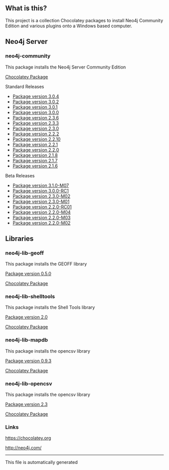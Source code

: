 ## What is this?
This project is a collection Chocolatey packages to install Neo4j Community Edition and various plugins onto a Windows based computer.

## Neo4j Server

### neo4j-community
This package installs the Neo4j Server Community Edition

[Chocolatey Package](https://chocolatey.org/packages/neo4j-community)

Standard Releases
* [Package version 3.0.4](neo4j-community-3.0.4/)
* [Package version 3.0.2](neo4j-community-3.0.2/)
* [Package version 3.0.1](neo4j-community-3.0.1/)
* [Package version 3.0.0](neo4j-community-3.0.0/)
* [Package version 2.3.6](neo4j-community-2.3.6/)
* [Package version 2.3.3](neo4j-community-2.3.3/)
* [Package version 2.3.0](neo4j-community-2.3.0/)
* [Package version 2.2.2](neo4j-community-2.2.2/)
* [Package version 2.2.10](neo4j-community-2.2.10/)
* [Package version 2.2.1](neo4j-community-2.2.1/)
* [Package version 2.2.0](neo4j-community-2.2.0/)
* [Package version 2.1.8](neo4j-community-2.1.8/)
* [Package version 2.1.7](neo4j-community-2.1.7/)
* [Package version 2.1.6](neo4j-community-2.1.6/)


Beta Releases
* [Package version 3.1.0-M07](neo4j-community-3.1.0-M07-beta/)
* [Package version 3.0.0-RC1](neo4j-community-3.0.0-RC1-beta/)
* [Package version 2.3.0-M02](neo4j-community-2.3.0-M02-beta/)
* [Package version 2.3.0-M01](neo4j-community-2.3.0-M01-beta/)
* [Package version 2.2.0-RC01](neo4j-community-2.2.0-RC01-beta/)
* [Package version 2.2.0-M04](neo4j-community-2.2.0-M04-beta/)
* [Package version 2.2.0-M03](neo4j-community-2.2.0-M03-beta/)
* [Package version 2.2.0-M02](neo4j-community-2.2.0-M02-beta/)


## Libraries

### neo4j-lib-geoff
This package installs the GEOFF library

[Package version 0.5.0](neo4j-lib-geoff-0.5.0/)

[Chocolatey Package](https://chocolatey.org/packages/neo4j-lib-geoff)


### neo4j-lib-shelltools
This package installs the Shell Tools library

[Package version 2.0](neo4j-lib-shelltools-2.0/)

[Chocolatey Package](https://chocolatey.org/packages/neo4j-lib-shelltools)


### neo4j-lib-mapdb
This package installs the opencsv library

[Package version 0.9.3](neo4j-lib-mapdb-0.9.3/)

[Chocolatey Package](https://chocolatey.org/packages/neo4j-lib-mapdb)


### neo4j-lib-opencsv
This package installs the opencsv library

[Package version 2.3](neo4j-lib-opencsv-2.3/)

[Chocolatey Package](https://chocolatey.org/packages/neo4j-lib-opencsv)


### Links
https://chocolatey.org

http://neo4j.com/

---

This file is automatically generated
